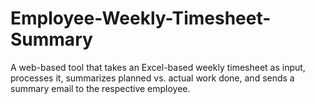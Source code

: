 # Employee-Weekly-Timesheet-Summary
A web-based tool that takes an Excel-based weekly timesheet as input, processes it, summarizes planned vs. actual work done, and sends a summary email to the respective employee.
